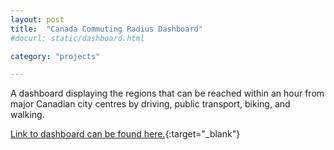 ```yaml
---
layout: post
title:  "Canada Commuting Radius Dashboard"
#docurl: static/dashboard.html

category: "projects"

---
```

A dashboard displaying the regions that can be reached within an hour from major Canadian city centres by driving, public transport, biking, and walking.

[Link to dashboard can be found here.]({{shivyucel.github.io}}/projects/static/dashboard.html){:target="_blank"}


